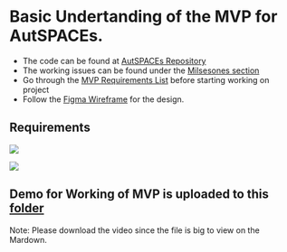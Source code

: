 # Basic Undertanding of the MVP for AutSPACEs.
* The code can be found at [AutSPACEs Repository](https://github.com/alan-turing-institute/AutSPACEs)
* The working issues can be found under the [Milsesones section](https://github.com/alan-turing-institute/AutSPACEs/milestones)
* Go through the [MVP Requirements List](https://github.com/alan-turing-institute/AutSPACEs/blob/main/platform-design/MVP-requirements-list.md) before starting working on project
* Follow the [Figma Wireframe](https://github.com/alan-turing-institute/AutSPACEs/blob/main/platform-design/MVP-requirements-list.md) for the design.

## Requirements
![](https://i.imgur.com/F48yYoV.png)

![](https://i.imgur.com/SyXZ1y7.png)

## Demo for Working of MVP is uploaded to this [folder](https://github.com/alan-turing-institute/AutisticaCitizenScience/blob/sowmya-handover-docs/Overview/AutSPACEs%20Screen%20Recording.mp4)
Note: Please download the video since the file is big to view on the Mardown. 
